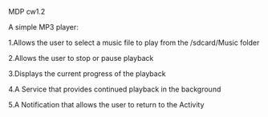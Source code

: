 MDP cw1.2

A simple MP3 player:

1.Allows the user to select a music file to play from the /sdcard/Music folder 

2.Allows the user to stop or pause playback

3.Displays the current progress of the playback

4.A Service that provides continued playback in the background

5.A Notification that allows the user to return to the Activity
